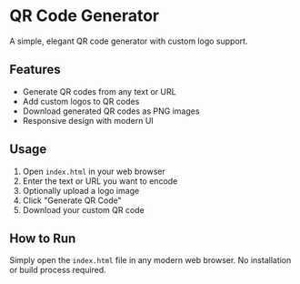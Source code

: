 # QR Code Generator

A simple, elegant QR code generator with custom logo support.

## Features

- Generate QR codes from any text or URL
- Add custom logos to QR codes
- Download generated QR codes as PNG images
- Responsive design with modern UI

## Usage

1. Open `index.html` in your web browser
2. Enter the text or URL you want to encode
3. Optionally upload a logo image
4. Click "Generate QR Code"
5. Download your custom QR code

## How to Run

Simply open the `index.html` file in any modern web browser. No installation or build process required.
